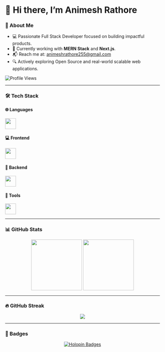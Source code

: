 # 👋 Hi there, I’m Animesh Rathore

### 🚀 About Me

- 💻 Passionate Full Stack Developer focused on building impactful products.
- 🌱 Currently working with **MERN Stack** and **Next.js**.
- 📬 Reach me at: [animeshrathore255@gmail.com](mailto:animeshrathore255@gmail.com)
- 🔍 Actively exploring Open Source and real-world scalable web applications.

![Profile Views](https://komarev.com/ghpvc/?username=animesh156&color=ff69b4)

---

### 🛠️ Tech Stack

#### 🌐 Languages
<a href="https://skillicons.dev">
  <img src="https://skillicons.dev/icons?i=c,cpp,java" height="35" />
</a>

#### 💻 Frontend
<a href="https://skillicons.dev">
  <img src="https://skillicons.dev/icons?i=html,css,javascript,react,nextjs,redux,tailwindcss,bootstrap,daisyui" height="35" />
</a>

#### 🧠 Backend
<a href="https://skillicons.dev">
  <img src="https://skillicons.dev/icons?i=nodejs,express,mongodb,postgresql" height="35" />
</a>

#### 🔧 Tools
<a href="https://skillicons.dev">
  <img src="https://skillicons.dev/icons?i=git,vscode,postman" height="35" />
</a>

---

### 📊 GitHub Stats

<p align="center">
  <img src="https://github-readme-stats.vercel.app/api?username=animesh156&rank_icon=github&show_icons=true&theme=radical" height="165" />
  <img src="https://github-readme-stats.vercel.app/api/top-langs/?username=animesh156&layout=compact&theme=dracula" height="165" />
</p>

---

### 🔥 GitHub Streak

<p align="center">
  <img src="https://streak-stats.demolab.com?user=animesh156&theme=bear&hide_border=true&short_numbers=true" />
</p>

---

### 🏅 Badges

<p align="center">
  <a href="https://holopin.io/@animesh95">
    <img src="https://holopin.me/animesh95" alt="Holopin Badges" />
  </a>
</p>
